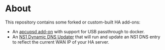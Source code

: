 # About

This repository contains some forked or custom-built HA add-ons:
 * An [apcupsd add-on](https://github.com/daytonturner/hassio-addons/tree/master/apcupsd-addon) with support for USB passthrough to docker.
 * An [NS1 Dynamic DNS Updater](https://github.com/daytonturner/hassio-addons/tree/master/ns1-dynamic-dns-addon) that will run and update an NS1 DNS entry to reflect the current WAN IP of your HA server.
